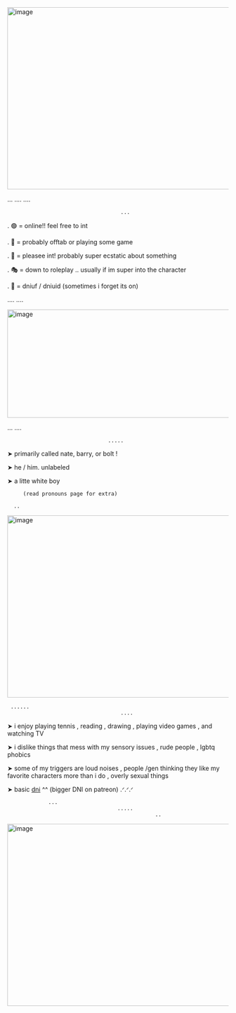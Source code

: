 <img width="736" height="414" alt="image" src="https://github.com/user-attachments/assets/261c9b86-dcfb-4e62-a56a-10592413808c" />



...
				....
    								....

     									...

.	🟢 = online!! feel free to int

.	🌙 = probably offtab or playing some game

.	💬 = pleasee int! probably super ecstatic about something

.	🎭 = down to roleplay .. usually if im super into the character

.	🔴 = dniuf / dniuid (sometimes i forget its on)


....
			....
   

<img width="736" height="246" alt="image" src="https://github.com/user-attachments/assets/bb34fd3d-ead9-4b06-b5f2-095040e36d55" />




   ...
   				....

       								.....

➤ primarily called nate, barry, or bolt !            


➤ he / him. unlabeled

➤ a litte white boy

		 (read pronouns page for extra) 
  
      ..        
               
			  

<img width="736" height="414" alt="image" src="https://github.com/user-attachments/assets/9d2d4581-53c6-479f-87a1-806c76690e07" />


     
     
     
     
     ......
                                        ....

                                        
➤ i enjoy playing tennis , reading , drawing , playing video games , and watching TV

➤ i dislike things that mess with my sensory issues , rude people , lgbtq phobics

➤ some of my triggers are loud noises , people /gen thinking they like my favorite characters more than i do , overly sexual things

➤ basic [dni](https://dni-criteria.carrd.co/) ^^ (bigger DNI on patreon) .ᐟ.ᐟ.ᐟ
 
                 ...
                                       ..... 
                                                   ..



<img width="736" height="414" alt="image" src="https://github.com/user-attachments/assets/475040e5-49ee-418f-814c-6997fa20c9c4" />



 
 
 
